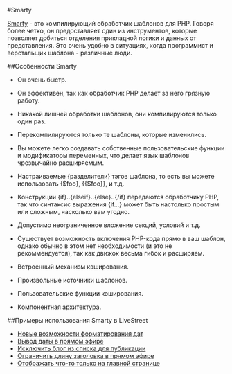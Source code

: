 #Smarty

[Smarty](http://www.smarty.net/) - это компилирующий обработчик шаблонов для PHP. Говоря более четко, он предоставляет один из инструментов, которые позволяет добиться отделения прикладной логики и данных от представления. Это очень удобно в ситуациях, когда программист и верстальщик шаблона - различные люди. 

##Особенности Smarty

* Он очень быстр.

* Он эффективен, так как обработчик PHP делает за него грязную работу.

* Никакой лишней обработки шаблонов, они компилируются только один раз.

* Перекомпилируются только те шаблоны, которые изменились.

* Вы можете легко создавать собственные пользовательские функции и модификаторы переменных, что делает язык шаблонов чрезвычайно расширяемым.

* Настраиваемые {разделители} тэгов шаблона, то есть вы можете использовать {$foo}, {{$foo}}, <!--{$foo}--> и т.д.

* Конструкции {if}..{elseif}..{else}..{/if} передаются обработчику PHP, так что синтаксис выражения {if...} может быть настолько простым или сложным, насколько вам угодно.

* Допустимо неограниченное вложение секций, условий и т.д.

* Существует возможность включения PHP-кода прямо в ваш шаблон, однако обычно в этом нет необходимости (и это не рекоммендуется), так как движок весьма гибок и расширяем.

* Встроенный механизм кэширования.

* Произвольные источники шаблонов.

* Пользовательские функции кэширования.

* Компонентная архитектура.

##Примеры использования Smarty в LiveStreet
* [Новые возможности форматирования дат](http://livestreet.ru/blog/dev_documentation/3357.html)
* [Вывод даты в прямом эфире](http://livestreet.ru/blog/2638.html)
* [Исключить блог из списка для публикации](http://livestreet.ru/blog/questions/11024.html#comment169406)
* [Ограничить длину заголовка в прямом эфире](http://livestreet.ru/blog/10998.html#comment169138)
* [Отображать что-то только на главной странице](http://livestreet.ru/blog/10175.html#comment156059)